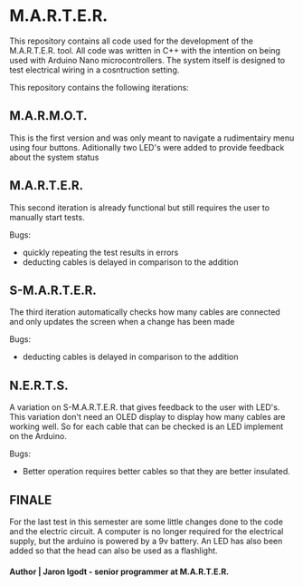 # M.A.R.T.E.R.
This repository contains all code used for the development of the M.A.R.T.E.R. tool. All code was written in C++ with the intention on being used with Arduino Nano microcontrollers. The system itself is designed to test electrical wiring in a cosntruction setting.

This repository contains the following iterations:

## M.A.R.M.O.T. 
This is the first version and was only meant to navigate a rudimentairy menu using four buttons. Aditionally two LED's were added to provide feedback about the system status

## M.A.R.T.E.R.
This second iteration is already functional but still requires the user to manually start tests.

Bugs:
- quickly repeating the test results in errors
- deducting cables is delayed in comparison to the addition

## S-M.A.R.T.E.R.
The third iteration automatically checks how many cables are connected and only updates the screen when a change has been made

Bugs:
- deducting cables is delayed in comparison to the addition

## N.E.R.T.S.
A variation on S-M.A.R.T.E.R. that gives feedback to the user with LED's. This variation don't need an OLED display to display how many cables are working well. 
So for each cable that can be checked is an LED implement on the Arduino.

Bugs:
- Better operation requires better cables so that they are better insulated.

## FINALE
For the last test in this semester are some little changes done to the code and the electric circuit. 
A computer is no longer required for the electrical supply, but the arduino is powered by a 9v battery.
An LED has also been added so that the head can also be used as a flashlight.

#### Author | Jaron Igodt - senior programmer at M.A.R.T.E.R. 




